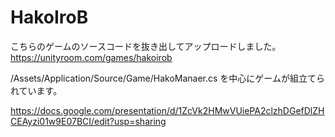 # HakoIroB

こちらのゲームのソースコードを抜き出してアップロードしました。
https://unityroom.com/games/hakoirob

/Assets/Application/Source/Game/HakoManaer.cs
を中心にゲームが組立てられています。


https://docs.google.com/presentation/d/1ZcVk2HMwVUiePA2clzhDGefDlZHCEAyzi01w9E07BCI/edit?usp=sharing
